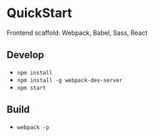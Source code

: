 # QuickStart
Frontend scaffold: Webpack, Babel, Sass, React

## Develop
* `npm install`
* `npm install -g webpack-dev-server`
* `npm start`

## Build
* `webpack -p`